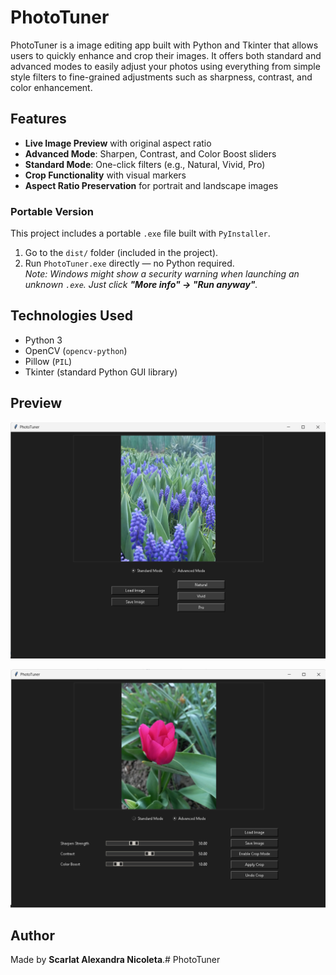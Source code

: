 # PhotoTuner 

PhotoTuner is a image editing app built with Python and Tkinter that allows users to quickly enhance and crop their images. It offers both standard and advanced modes to easily adjust your photos using everything from simple style filters to fine-grained adjustments such as sharpness, contrast, and color enhancement.

## Features

- **Live Image Preview** with original aspect ratio
- **Advanced Mode**: Sharpen, Contrast, and Color Boost sliders
- **Standard Mode**: One-click filters (e.g., Natural, Vivid, Pro)
- **Crop Functionality** with visual markers
- **Aspect Ratio Preservation** for portrait and landscape images

### Portable Version

This project includes a portable `.exe` file built with `PyInstaller`.

1. Go to the `dist/` folder (included in the project).
2. Run `PhotoTuner.exe` directly — no Python required.  
   _Note: Windows might show a security warning when launching an unknown `.exe`. Just click **"More info" → "Run anyway"**._


## Technologies Used

- Python 3
- OpenCV (`opencv-python`)
- Pillow (`PIL`)
- Tkinter (standard Python GUI library)

## Preview 

![Standard Mode](screenshots/standard_mode.png)

![Advanced Mode](screenshots/advanced_mode.png)

## Author

Made by **Scarlat Alexandra Nicoleta**.#   P h o t o T u n e r 
 
 